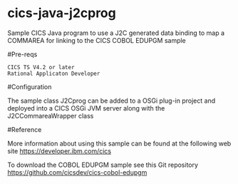 # cics-java-j2cprog
Sample CICS Java program to use a J2C generated data binding to map a COMMAREA for linking to the CICS COBOL EDUPGM sample


#Pre-reqs

    CICS TS V4.2 or later
    Rational Applicaton Developer

#Configuration

The sample class J2Cprog can be added to a OSGi plug-in project and deployed into a CICS OSGi JVM server along with the J2CCommareaWrapper class


#Reference

More information about using this sample can be found at the following web site
https://developer.ibm.com/cics

To download the COBOL EDUPGM sample see this Git repository https://github.com/cicsdev/cics-cobol-edupgm